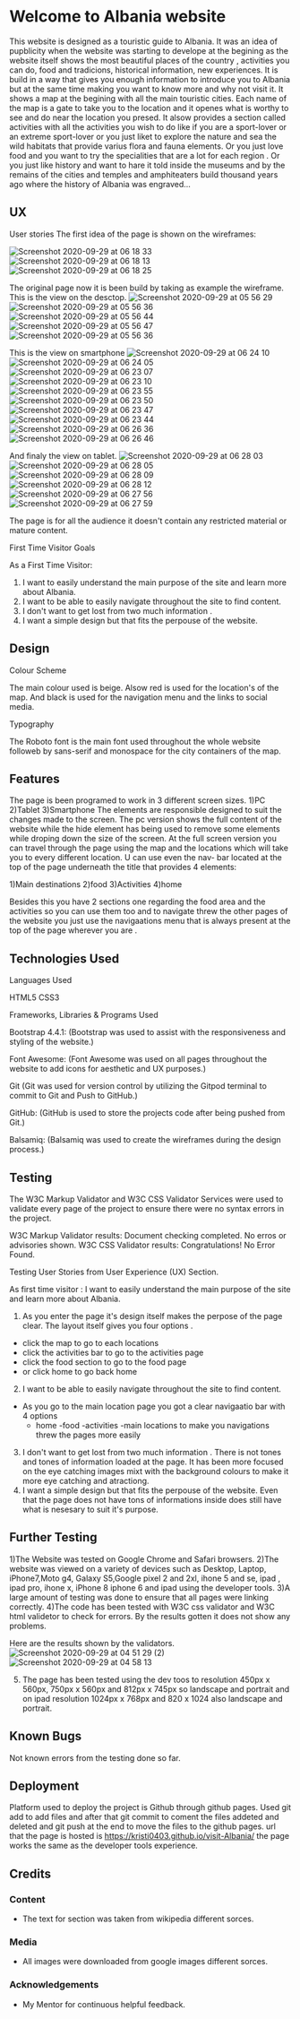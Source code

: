 # Welcome to Albania website

This website is designed as a touristic guide to Albania. It was an idea of pupblicity when the website was starting to develope at the begining as the website itself shows the most beautiful places of the country
 , activities you can do, food and tradicions, historical information, new experiences. It is build in a way that gives you enough information to introduce you to Albania but at the same time making you want to know more and why not visit it.
 It shows a map at the begining with all the main touristic cities. Each name of the map is a gate to take you to the location and it openes what is worthy to see and do near the location you presed. It alsow provides a section called activities with all the activities you wish to do 
 like if you are a sport-lover or an extreme sport-lover or you just liket to explore the nature and sea the wild habitats that provide varius flora and fauna elements. Or you just love food and you want to try the specialities that are a lot for each region . 
 Or you just like history and want to hare it told inside the museums and by the remains of the cities and temples and amphiteaters build thousand years ago where the history of Albania was engraved...
## UX
 
User stories
The first idea of the page is shown on the wireframes:

![Screenshot 2020-09-29 at 06 18 33](https://user-images.githubusercontent.com/63249988/94515533-a4f7ae00-021b-11eb-9582-8ca731c9907a.png)
![Screenshot 2020-09-29 at 06 18 13](https://user-images.githubusercontent.com/63249988/94515537-a6c17180-021b-11eb-8b5f-bb480849587c.png)
![Screenshot 2020-09-29 at 06 18 25](https://user-images.githubusercontent.com/63249988/94515539-a88b3500-021b-11eb-9bf0-f12a5a7b7e92.png)



The original page now it is been build by taking as example the  wireframe.
This is the view on the desctop.
![Screenshot 2020-09-29 at 05 56 29](https://user-images.githubusercontent.com/63249988/94515621-d7a1a680-021b-11eb-8eec-bbfc0740f092.png)
![Screenshot 2020-09-29 at 05 56 36](https://user-images.githubusercontent.com/63249988/94515627-dcfef100-021b-11eb-951c-da182a2d2b85.png)
![Screenshot 2020-09-29 at 05 56 44](https://user-images.githubusercontent.com/63249988/94515631-df614b00-021b-11eb-8e07-af8df4ff74df.png)
![Screenshot 2020-09-29 at 05 56 47](https://user-images.githubusercontent.com/63249988/94515637-e25c3b80-021b-11eb-9fd9-e752a8d20b7d.png)
![Screenshot 2020-09-29 at 05 56 36](https://user-images.githubusercontent.com/63249988/94515641-e720ef80-021b-11eb-9afb-b970eaffe411.png)

This is the view on smartphone 
![Screenshot 2020-09-29 at 06 24 10](https://user-images.githubusercontent.com/63249988/94515928-98278a00-021c-11eb-9729-73f604e9485e.png)
![Screenshot 2020-09-29 at 06 24 05](https://user-images.githubusercontent.com/63249988/94515932-99f14d80-021c-11eb-94ed-3380fab68f84.png)
![Screenshot 2020-09-29 at 06 23 07](https://user-images.githubusercontent.com/63249988/94515933-9c53a780-021c-11eb-9b58-ec411789d30d.png)
![Screenshot 2020-09-29 at 06 23 10](https://user-images.githubusercontent.com/63249988/94515939-9eb60180-021c-11eb-8135-a2bb8bd45d96.png)
![Screenshot 2020-09-29 at 06 23 55](https://user-images.githubusercontent.com/63249988/94515942-9fe72e80-021c-11eb-9eaa-dd91439da6bf.png)
![Screenshot 2020-09-29 at 06 23 50](https://user-images.githubusercontent.com/63249988/94515947-a2498880-021c-11eb-9dc9-25b2cf0110fa.png)
![Screenshot 2020-09-29 at 06 23 47](https://user-images.githubusercontent.com/63249988/94515952-a5dd0f80-021c-11eb-89a2-38f252cb1467.png)
![Screenshot 2020-09-29 at 06 23 44](https://user-images.githubusercontent.com/63249988/94515954-a7a6d300-021c-11eb-8685-c907574b1a02.png)
![Screenshot 2020-09-29 at 06 26 36](https://user-images.githubusercontent.com/63249988/94516009-c6a56500-021c-11eb-8610-d4ca2db20a83.png)
![Screenshot 2020-09-29 at 06 26 46](https://user-images.githubusercontent.com/63249988/94516010-c86f2880-021c-11eb-9eab-4e3d8d8a6b27.png)

And finaly the view on tablet.
![Screenshot 2020-09-29 at 06 28 03](https://user-images.githubusercontent.com/63249988/94516102-f8b6c700-021c-11eb-8548-0d35f12ee936.png)
![Screenshot 2020-09-29 at 06 28 05](https://user-images.githubusercontent.com/63249988/94516110-fbb1b780-021c-11eb-9879-db89677a6d91.png)
![Screenshot 2020-09-29 at 06 28 09](https://user-images.githubusercontent.com/63249988/94516116-ff453e80-021c-11eb-935e-b1aef02c0d6c.png)
![Screenshot 2020-09-29 at 06 28 12](https://user-images.githubusercontent.com/63249988/94516124-04a28900-021d-11eb-8bfa-d9ef46c29afb.png)
![Screenshot 2020-09-29 at 06 27 56](https://user-images.githubusercontent.com/63249988/94516134-09673d00-021d-11eb-99f0-913ba455a512.png)
![Screenshot 2020-09-29 at 06 27 59](https://user-images.githubusercontent.com/63249988/94516145-0e2bf100-021d-11eb-9d79-14bbe3316ca4.png)



The page is for all the audience it doesn't contain any restricted material or mature content.

First Time Visitor Goals

As a First Time Visitor:
 1) I want to easily understand the main purpose of the site and learn more about Albania.
 2) I want to be able to easily navigate throughout the site to find content.
 3) I don't want to get lost from two much information .
 4) I want a simple design but that fits the perpouse of the website.

## Design

Colour Scheme

The main colour used is beige.
Alsow red is used for the location's of the map.
And black is used for the navigation menu and the links to social media.


Typography

The Roboto font is the main font used throughout the whole website followeb by sans-serif and monospace for the city containers of the map.



## Features
The page is been programed to work in 3 different screen sizes.
1)PC
2)Tablet
3)Smartphone
The elements are responsible designed to suit the changes made to the screen.
The pc version shows the full content of the website while the hide element has being used to remove some elements while droping down the size of the screen.
At the full screen version you can travel through the page using the map and the locations which will take you to every different location. U can use even the nav- bar
located at the top of the page underneath the title that provides 4 elements:

1)Main destinations
2)food
3)Activities
4)home

Besides this you have 2 sections one regarding the food area and the activities so you can use them too and to navigate threw the other pages of the website
you just use the navigaations menu that is always present at the top of the page wherever you are .

 

## Technologies Used

Languages Used

HTML5
CSS3


Frameworks, Libraries & Programs Used

Bootstrap 4.4.1:
(Bootstrap was used to assist with the responsiveness and styling of the website.)

Font Awesome:
(Font Awesome was used on all pages throughout the website to add icons for aesthetic and UX purposes.)

Git
(Git was used for version control by utilizing the Gitpod terminal to commit to Git and Push to GitHub.)

GitHub:
(GitHub is used to store the projects code after being pushed from Git.)

Balsamiq:
(Balsamiq was used to create the wireframes during the design process.)



## Testing

The W3C Markup Validator and W3C CSS Validator Services were used to validate every page of the project to ensure there were no syntax errors in the project.

W3C Markup Validator results: Document checking completed. No erros or advisories shown.
W3C CSS Validator results: Congratulations! No Error Found.

Testing User Stories from User Experience (UX) Section.

As first time visitor :
 I want to easily understand the main purpose of the site and learn more about Albania.

 1) As you enter the page it's design itself makes the perpose of the page clear.
    The layout itself gives you four options .
 - click the map to go to each locations
 - click the activities bar to go to the activities page
 - click the food section to go to the food page
 - or click home to go back home

 2) I want to be able to easily navigate throughout the site to find content.
 -  As you go to the main location page you got a clear navigaatio bar with 4 options 
    - home
     -food 
     -activities 
     -main locations     to make you navigations threw the pages more easily
  3) I don't want to get lost from two much information .
     There is not tones and tones of information loaded at the page.
     It has been more focused on the  eye catching images mixt with the background colours to make it more eye catching and atractiong.
   4) I want a simple design but that fits the perpouse of the website.
     Even that the page does not have tons of informations inside does still have what is nesesary to suit it's purpose.   

## Further Testing
1)The Website was tested on Google Chrome and Safari browsers.
2)The website was viewed on a variety of devices such as Desktop, Laptop, iPhone7,Moto g4, Galaxy S5,Google pixel 2 and 2xl,
 ihone 5 and se, ipad , ipad pro, ihone x, iPhone 8 iphone 6 and ipad using the developer tools.
3)A large amount of testing was done to ensure that all pages were linking correctly.
4)The code has been tested with W3C css validator and W3C html validetor to check for errors.
By the results gotten it does not show any problems.

Here are the results shown by the validators.
![Screenshot 2020-09-29 at 04 51 29 (2)](https://user-images.githubusercontent.com/63249988/94516392-9d390900-021d-11eb-9645-87e57e26a7ea.png)
![Screenshot 2020-09-29 at 04 58 13](https://user-images.githubusercontent.com/63249988/94516401-a0cc9000-021d-11eb-870b-a1ce372efa47.png)

5) The page has been tested using the dev toos to resolution 450px x 560px, 750px x 560px and 812px x 745px 
so landscape and portrait and on ipad resolution 1024px x 768px 
and 820 x 1024 also landscape and portrait.


## Known Bugs
Not known errors from the testing done so far.


 

## Deployment
Platform used to deploy the project is Github through github pages.
Used git add to add files and after that git commit to coment the files addeted and deleted and git push 
at the end to move the files to the github pages.
url that the page is hosted is https://kristi0403.github.io/visit-Albania/
the page works the same as the developer tools experience.
## Credits

### Content
- The text for section was taken from wikipedia different sorces.

### Media
- All images were downloaded from google images different sorces.

### Acknowledgements

- My Mentor for continuous helpful feedback.
